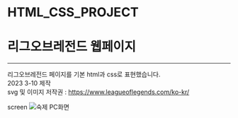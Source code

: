 # HTML_CSS_PROJECT

<h1> 리그오브레전드 웹페이지 </h1>
<hr>

리그오브레전드 페이지를 기본 html과 css로 표현했습니다.
<br> 2023 3-10 제작 
<br> svg 및 이미지 저작권 : https://www.leagueoflegends.com/ko-kr/

screen
![숙제  PC화면](https://user-images.githubusercontent.com/81417568/226236667-dcb76aeb-4076-4ff6-8c82-34f33d9460c4.png)
